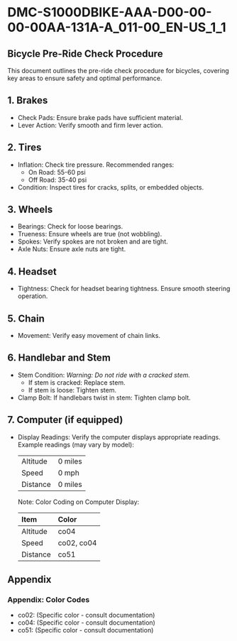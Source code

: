 # DMC-S1000DBIKE-AAA-D00-00-00-00AA-131A-A_011-00_EN-US_1_1

## Bicycle Pre-Ride Check Procedure

This document outlines the pre-ride check procedure for bicycles, covering key areas to ensure safety and optimal performance.

## 1. Brakes

*   Check Pads: Ensure brake pads have sufficient material.
*   Lever Action: Verify smooth and firm lever action.

## 2. Tires

*   Inflation: Check tire pressure. Recommended ranges:
    *   On Road: 55-60 psi
    *   Off Road: 35-40 psi
*   Condition: Inspect tires for cracks, splits, or embedded objects.

## 3. Wheels

*   Bearings: Check for loose bearings.
*   Trueness: Ensure wheels are true (not wobbling).
*   Spokes: Verify spokes are not broken and are tight.
*   Axle Nuts: Ensure axle nuts are tight.

## 4. Headset

*   Tightness: Check for headset bearing tightness. Ensure smooth steering operation.

## 5. Chain

*   Movement: Verify easy movement of chain links.

## 6. Handlebar and Stem

*   Stem Condition: *Warning: Do not ride with a cracked stem.*
    *   If stem is cracked: Replace stem.
    *   If stem is loose: Tighten stem.
*   Clamp Bolt: If handlebars twist in stem: Tighten clamp bolt.

## 7. Computer (if equipped)

*   Display Readings: Verify the computer displays appropriate readings. Example readings (may vary by model):

    |           |           |
    | :-------- | :-------- |
    | Altitude  | 0 miles   |
    | Speed     | 0 mph     |
    | Distance  | 0 miles   |

    Note: Color Coding on Computer Display:

    | Item       | Color |
    | :--------- | :---- |
    | Altitude   | co04  |
    | Speed      | co02, co04 |
    | Distance   | co51  |

## Appendix

### Appendix: Color Codes

*   co02: (Specific color - consult documentation)
*   co04: (Specific color - consult documentation)
*   co51: (Specific color - consult documentation)